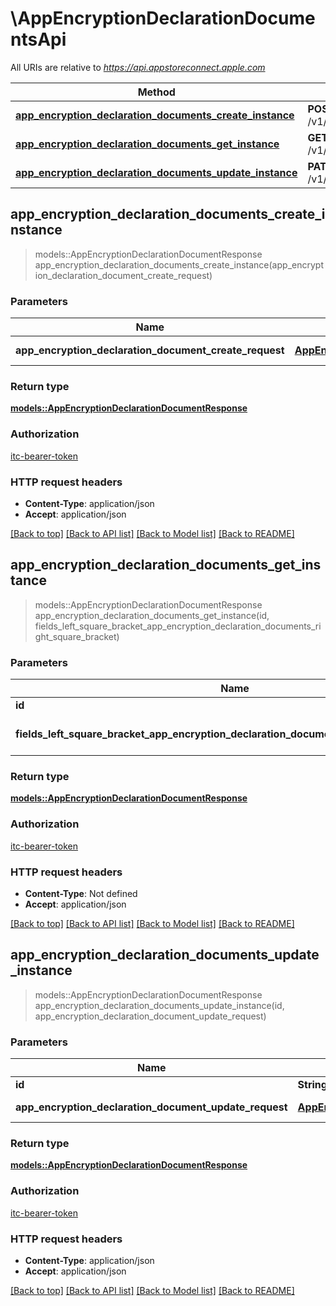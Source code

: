 # \AppEncryptionDeclarationDocumentsApi

All URIs are relative to *https://api.appstoreconnect.apple.com*

Method | HTTP request | Description
------------- | ------------- | -------------
[**app_encryption_declaration_documents_create_instance**](AppEncryptionDeclarationDocumentsApi.md#app_encryption_declaration_documents_create_instance) | **POST** /v1/appEncryptionDeclarationDocuments | 
[**app_encryption_declaration_documents_get_instance**](AppEncryptionDeclarationDocumentsApi.md#app_encryption_declaration_documents_get_instance) | **GET** /v1/appEncryptionDeclarationDocuments/{id} | 
[**app_encryption_declaration_documents_update_instance**](AppEncryptionDeclarationDocumentsApi.md#app_encryption_declaration_documents_update_instance) | **PATCH** /v1/appEncryptionDeclarationDocuments/{id} | 



## app_encryption_declaration_documents_create_instance

> models::AppEncryptionDeclarationDocumentResponse app_encryption_declaration_documents_create_instance(app_encryption_declaration_document_create_request)


### Parameters


Name | Type | Description  | Required | Notes
------------- | ------------- | ------------- | ------------- | -------------
**app_encryption_declaration_document_create_request** | [**AppEncryptionDeclarationDocumentCreateRequest**](AppEncryptionDeclarationDocumentCreateRequest.md) | AppEncryptionDeclarationDocument representation | [required] |

### Return type

[**models::AppEncryptionDeclarationDocumentResponse**](AppEncryptionDeclarationDocumentResponse.md)

### Authorization

[itc-bearer-token](../README.md#itc-bearer-token)

### HTTP request headers

- **Content-Type**: application/json
- **Accept**: application/json

[[Back to top]](#) [[Back to API list]](../README.md#documentation-for-api-endpoints) [[Back to Model list]](../README.md#documentation-for-models) [[Back to README]](../README.md)


## app_encryption_declaration_documents_get_instance

> models::AppEncryptionDeclarationDocumentResponse app_encryption_declaration_documents_get_instance(id, fields_left_square_bracket_app_encryption_declaration_documents_right_square_bracket)


### Parameters


Name | Type | Description  | Required | Notes
------------- | ------------- | ------------- | ------------- | -------------
**id** | **String** | the id of the requested resource | [required] |
**fields_left_square_bracket_app_encryption_declaration_documents_right_square_bracket** | Option<[**Vec<String>**](String.md)> | the fields to include for returned resources of type appEncryptionDeclarationDocuments |  |

### Return type

[**models::AppEncryptionDeclarationDocumentResponse**](AppEncryptionDeclarationDocumentResponse.md)

### Authorization

[itc-bearer-token](../README.md#itc-bearer-token)

### HTTP request headers

- **Content-Type**: Not defined
- **Accept**: application/json

[[Back to top]](#) [[Back to API list]](../README.md#documentation-for-api-endpoints) [[Back to Model list]](../README.md#documentation-for-models) [[Back to README]](../README.md)


## app_encryption_declaration_documents_update_instance

> models::AppEncryptionDeclarationDocumentResponse app_encryption_declaration_documents_update_instance(id, app_encryption_declaration_document_update_request)


### Parameters


Name | Type | Description  | Required | Notes
------------- | ------------- | ------------- | ------------- | -------------
**id** | **String** | the id of the requested resource | [required] |
**app_encryption_declaration_document_update_request** | [**AppEncryptionDeclarationDocumentUpdateRequest**](AppEncryptionDeclarationDocumentUpdateRequest.md) | AppEncryptionDeclarationDocument representation | [required] |

### Return type

[**models::AppEncryptionDeclarationDocumentResponse**](AppEncryptionDeclarationDocumentResponse.md)

### Authorization

[itc-bearer-token](../README.md#itc-bearer-token)

### HTTP request headers

- **Content-Type**: application/json
- **Accept**: application/json

[[Back to top]](#) [[Back to API list]](../README.md#documentation-for-api-endpoints) [[Back to Model list]](../README.md#documentation-for-models) [[Back to README]](../README.md)

